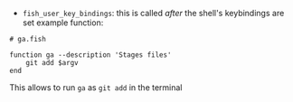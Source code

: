 - `fish_user_key_bindings`: this is called _after_ the shell's keybindings are set
  example function:

```shell
# ga.fish

function ga --description 'Stages files'
    git add $argv
end
```

This allows to run `ga` as `git add` in the terminal
